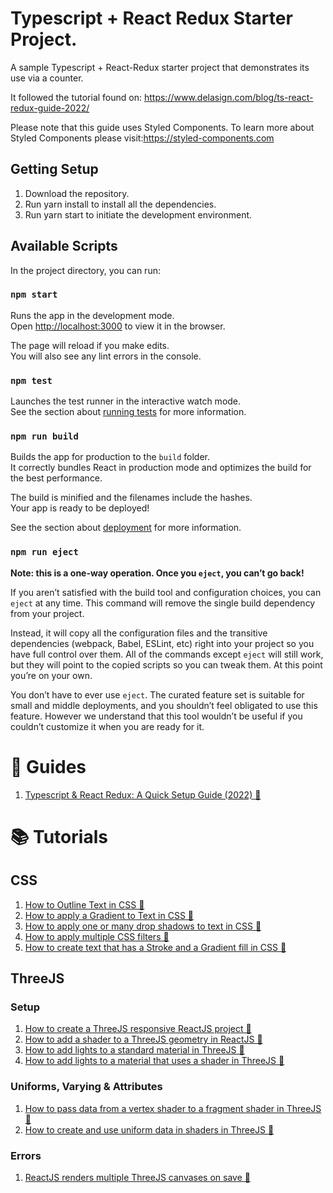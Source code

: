 # Typescript + React Redux Starter Project.

A sample Typescript + React-Redux starter project that demonstrates its use via a counter.

It followed the tutorial found on: https://www.delasign.com/blog/ts-react-redux-guide-2022/

Please note that this guide uses Styled Components. To learn more about Styled Components please visit:https://styled-components.com

## Getting Setup

1. Download the repository.
2. Run yarn install to install all the dependencies.
3. Run yarn start to initiate the development environment.

## Available Scripts

In the project directory, you can run:

### `npm start`

Runs the app in the development mode.\
Open [http://localhost:3000](http://localhost:3000) to view it in the browser.

The page will reload if you make edits.\
You will also see any lint errors in the console.

### `npm test`

Launches the test runner in the interactive watch mode.\
See the section about [running tests](https://facebook.github.io/create-react-app/docs/running-tests) for more information.

### `npm run build`

Builds the app for production to the `build` folder.\
It correctly bundles React in production mode and optimizes the build for the best performance.

The build is minified and the filenames include the hashes.\
Your app is ready to be deployed!

See the section about [deployment](https://facebook.github.io/create-react-app/docs/deployment) for more information.

### `npm run eject`

**Note: this is a one-way operation. Once you `eject`, you can’t go back!**

If you aren’t satisfied with the build tool and configuration choices, you can `eject` at any time. This command will remove the single build dependency from your project.

Instead, it will copy all the configuration files and the transitive dependencies (webpack, Babel, ESLint, etc) right into your project so you have full control over them. All of the commands except `eject` will still work, but they will point to the copied scripts so you can tweak them. At this point you’re on your own.

You don’t have to ever use `eject`. The curated feature set is suitable for small and middle deployments, and you shouldn’t feel obligated to use this feature. However we understand that this tool wouldn’t be useful if you couldn’t customize it when you are ready for it.

# 📰 Guides

1. <a href="https://delasign.com/blog/ts-react-redux-guide-2022/?utm=react-redux-starter-project">Typescript & React Redux: A Quick Setup Guide (2022) 🔗</a>

# 📚 Tutorials

## CSS

1. <a href="https://www.delasign.com/blog/reactjs-outline-text-css/">How to Outline Text in CSS 🔗</a>
2. <a href="https://www.delasign.com/blog/reactjs-gradient-text-css/">How to apply a Gradient to Text in CSS 🔗</a>
3. <a href="https://www.delasign.com/blog/reactjs-drop-shadow-css/">How to apply one or many drop shadows to text in CSS 🔗</a>
4. <a href="https://www.delasign.com/blog/reactjs-multiple-filters-css/">How to apply multiple CSS filters 🔗</a>
5. <a href="https://www.delasign.com/blog/reactjs-outline-gradient-text-css/">How to create text that has a Stroke and a Gradient fill in CSS 🔗</a>

## ThreeJS

### Setup

1. <a href="https://delasign.com/blog/reactjs-3js-starter-project/?utm=react-redux-starter-project">How to create a ThreeJS responsive 
ReactJS project 🔗</a>
2. <a href="https://delasign.com/blog/reactjs-3js-setup-shader/?utm=react-redux-starter-project">How to add a shader to a ThreeJS geometry in ReactJS 🔗</a>
3. <a href="https://delasign.com/blog/reactjs-3js-lights-standard-material/?utm=react-redux-starter-project">How to add lights to a standard material in ThreeJS 🔗</a>
4. <a href="https://delasign.com/blog/reactjs-3js-lights-shader-material/?utm=react-redux-starter-project">How to add lights to a material that uses a shader in ThreeJS 🔗</a>

### Uniforms, Varying & Attributes
1. <a href="https://delasign.com/blog/reactjs-3js-data-vertex-to-fragment/?utm=react-redux-starter-project">How to pass data from a vertex shader to a fragment shader in ThreeJS 🔗</a>
2. <a href="https://delasign.com/blog/reactjs-3js-data-to-vertex-and-fragment/?utm=react-redux-starter-project">How to create and use uniform data in shaders in ThreeJS 🔗</a>

### Errors

1. <a href="https://delasign.com/blog/reactjs-renders-multiple-threejs-canvases-on-save-error/?utm=react-redux-starter-project">ReactJS renders multiple ThreeJS canvases on save 🔗</a>
